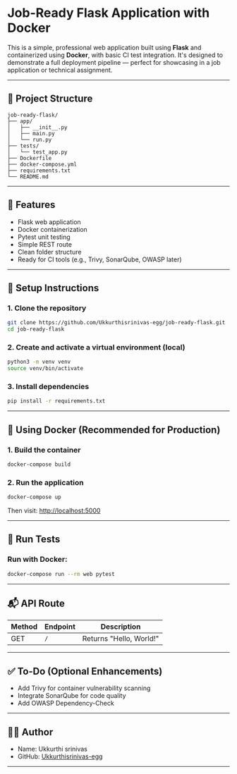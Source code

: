# Job-Ready Flask Application with Docker

This is a simple, professional web application built using **Flask** and containerized using **Docker**, with basic CI test integration. It's designed to demonstrate a full deployment pipeline — perfect for showcasing in a job application or technical assignment.

---

## 📁 Project Structure

```
job-ready-flask/
├── app/
│   ├── __init__.py
│   ├── main.py
│   └── run.py
├── tests/
│   └── test_app.py
├── Dockerfile
├── docker-compose.yml
├── requirements.txt
└── README.md
```

---

## 🚀 Features

- Flask web application
- Docker containerization
- Pytest unit testing
- Simple REST route
- Clean folder structure
- Ready for CI tools (e.g., Trivy, SonarQube, OWASP later)

---

## 🔧 Setup Instructions

### 1. Clone the repository

```bash
git clone https://github.com/Ukkurthisrinivas-egg/job-ready-flask.git
cd job-ready-flask
```

### 2. Create and activate a virtual environment (local)

```bash
python3 -m venv venv
source venv/bin/activate
```

### 3. Install dependencies

```bash
pip install -r requirements.txt
```

---

## 🐳 Using Docker (Recommended for Production)

### 1. Build the container

```bash
docker-compose build
```

### 2. Run the application

```bash
docker-compose up
```

Then visit: [http://localhost:5000](http://localhost:5000)

---

## 🧪 Run Tests

### Run with Docker:

```bash
docker-compose run --rm web pytest
```

---

## 📬 API Route

| Method | Endpoint | Description       |
|--------|----------|-------------------|
| GET    | `/`      | Returns "Hello, World!" |

---

## ✅ To-Do (Optional Enhancements)

- Add Trivy for container vulnerability scanning
- Integrate SonarQube for code quality
- Add OWASP Dependency-Check

---

## 🧑‍💻 Author

- Name: Ukkurthi srinivas	
- GitHub: [Ukkurthisrinivas-egg](https://github.com/Ukkurthisrinivas-egg)

---
